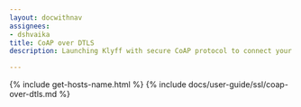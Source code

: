 ```yaml
---
layout: docwithnav
assignees:
- dshvaika
title: CoAP over DTLS
description: Launching Klyff with secure CoAP protocol to connect your IoT devices and projects.

---
```


{% include get-hosts-name.html %}
{% include docs/user-guide/ssl/coap-over-dtls.md %}